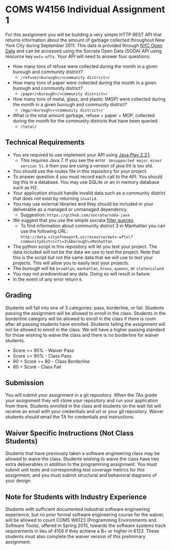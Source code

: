 # COMS W4156 Individual Assignment 1

For this assignment you will be building a very simple HTTP REST API that returns information about the amount of garbage collected throughout New York City during September 2011.
This data is provided through [NYC Open Data](https://data.cityofnewyork.us/Environment/DSNY-Collection-Tonnages/ewtv-wftx) and can be accessed using the Socrata Open Data (SODA) API using resource key `ewtv-wftx`.
Your API will need to answer four questions:

* How many tons of refuse were collected during the month in a given burough and community district?
    * `/refuse/<burough>/<community district>/`
* How many tons of paper were collected during the month in a given burough and community district?
    * `/paper/<burough>/<community district>/`
* How many tons of metal, glass, and plastic (MGP) were collected during the month in a given burough and community district?
    * `/mgp/<burough>/<community district>/`
* What is the total amount garbage, refuse + paper + MGP, collected during the month for the community districts that have been queried.
    * `/total/`

## Technical Requirements
* You are required to use implement your API using [Java Play 2.3.1](http://www.playframework.com/).
    * This requires Java 7. If you see the error ` Unsupported major.minor version 51.0` then you are using a version of java tht is too old.
* You should use the routes file in this repository for your project.
* To answer question 4 you must record each call to the API.
You should log this in a database. You may use SQLite or an in memory database such as H2.
* Your application should handle invalid data such as a community district that does not exist by returning `invalid`.
* You may use external libraries and they should be included in your deliverable as a managed or unmanaged dependency.
    * Suggestion: `https://github.com/socrata/soda-java`
* We suggest that you use the simple socrata [filter queries](http://dev.socrata.com/docs/filtering.html)
    * To find information about community district 3 in Manhattan you can use the following URL: `http://data.cityofnewyork.us/resource/ewtv-wftx\?communitydistrict\=3\&borough\=Manhattan`
* The python script in this repository will let you test your project.
The data included will not be the data we use to test the project.
Note that this is the script but not the same data that we will use to test your projects.
This will allow you to easily test your projects.
* The burough will be `brooklyn`, `manhattan`, `bronx`, `queens`, or `statenisland`
* You may not predownload any data. Doing so will result in failure.
* In the event of any error return `0`.

## Grading
Students will fall into one of 3 categories: pass, borderline, or fail.
Students passing the assignment will be allowed to enroll in the class.
Students in the borderline category will be allowed to enroll in the class if there is room after all passing students have enrolled.
Students failing the assignment will not be allowed to enroll in the class.
We will have a higher passing standard for those wishing to waive the class and there is no borderline for waiver students.

* Score >= 95% - Waiver Pass
* Score >= 90% - Class Pass
* 90 > Score >= 80 - Class Borderline
* 80 > Score - Class Fail

## Submission
You will submit your assignment in a git repository.
When the TAs grade your assignment they will clone your repository and run your application from there.
Students enrolled in the class and students on the wait list will receive an email with your credentials and url or your git repository.
Waiver students should email the TA for credentials and instructions.

## Waiver Specific Instructions (Not Class Students)
Students that have previously taken a software engineering class may be allowed to waive the class.
Students wishing to waive the class have two extra deliverables in addition to the programming assignment.
You must submit unit tests and corresponding test coverage metrics for this assignment, and you must submit structural and behavioral diagrams of your design.

## Note for Students with Industry Experience
Students with sufficient documented industrial software engineering experience, but no prior formal software engineering course for the waiver, will be allowed to count COMS W6123 (Programming Environments and Software Tools), offered in Spring 2015, towards the software systems track requirements in lieu of 4156 if they achieve a B+ or higher in 6123.
These students must also complete the waiver version of this preliminary assignment.


